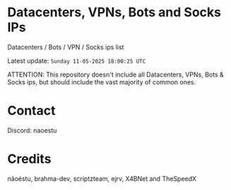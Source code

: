 # Datacenters, VPNs, Bots and Socks IPs
 
Datacenters / Bots / VPN / Socks ips list

Latest update: `Sunday 11-05-2025 18:00:25 UTC` 

ATTENTION: This repository doesn't include all Datacenters, VPNs, Bots & Socks ips, 
but should include the vast majority of common ones.

# Contact
Discord: naoestu

# Credits
nãoéstu, brahma-dev, scriptzteam, ejrv, X4BNet and TheSpeedX
